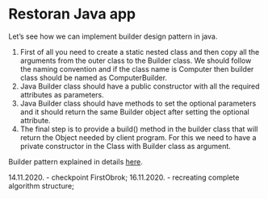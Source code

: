 
<html>
<h1>Restoran Java app</h1>

Let’s see how we can implement builder design pattern in java.
<ol>
<li>First of all you need to create a static nested class and then copy all the arguments from the outer class to the Builder class. We should follow the naming convention and if the class name is Computer then builder class should be named as ComputerBuilder.</li>
<li>Java Builder class should have a public constructor with all the required attributes as parameters.</li>
<li>Java Builder class should have methods to set the optional parameters and it should return the same Builder object after setting the optional attribute.</li>
<li>The final step is to provide a build() method in the builder class that will return the Object needed by client program. For this we need to have a private constructor in the Class with Builder class as argument.</li>
</ol>
Builder pattern explained in details <a href="https://www.journaldev.com/1425/builder-design-pattern-in-java" target="_blank">here</a>.
</html>


14.11.2020. - checkpoint FirstObrok;
16.11.2020. - recreating complete algorithm structure;
